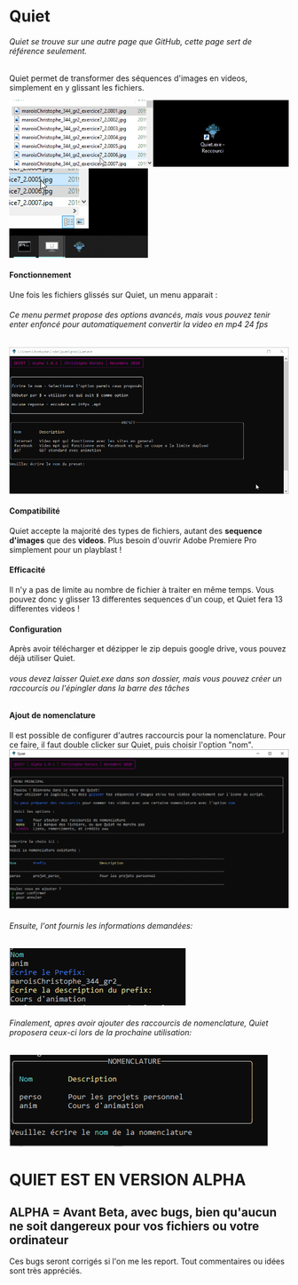 # Quiet
###### Quiet se trouve sur une autre page que GitHub, cette page sert de référence seulement.
Quiet permet de transformer des séquences d'images en videos, simplement en y glissant les fichiers.

![Drag and drop](https://raw.githubusercontent.com/Qaqelol/Quiet/main/Media/DragOpen_Quiet.gif)
![Drag and drop](https://raw.githubusercontent.com/Qaqelol/Quiet/main/Media/DragOpenPinned_Quiet.gif)

#### Fonctionnement
Une fois les fichiers glissés sur Quiet, un menu apparait :
###### Ce menu permet propose des options avancés, mais vous pouvez tenir enter enfoncé pour automatiquement convertir la video en mp4 24 fps
![Exemple de menu](https://raw.githubusercontent.com/Qaqelol/Quiet/main/Media/Quiet_exemple.gif)

#### Compatibilité
Quiet accepte la majorité des types de fichiers, autant des **sequence d'images** que des **videos**.
Plus besoin d'ouvrir Adobe Premiere Pro simplement pour un playblast !

#### Efficacité
Il n'y a pas de limite au nombre de fichier à traiter en même temps.
Vous pouvez donc y glisser 13 differentes sequences d'un coup, et Quiet fera 13 differentes videos ! 

#### Configuration

Après avoir télécharger et dézipper le zip depuis google drive, vous pouvez déjà utiliser Quiet.
###### vous devez laisser Quiet.exe dans son dossier, mais vous pouvez créer un raccourcis ou l'épingler dans la barre des tâches

#### Ajout de nomenclature
Il est possible de configurer d'autres raccourcis pour la nomenclature.
Pour ce faire, il faut double clicker sur Quiet, puis choisir l'option "nom".
![Menu Nom](https://raw.githubusercontent.com/Qaqelol/Quiet/main/Media/QuietNom.PNG)
###### Ensuite, l'ont fournis les informations demandées:
![Info Nom](https://raw.githubusercontent.com/Qaqelol/Quiet/main/Media/QuietNom2.PNG)
###### Finalement, apres avoir ajouter des raccourcis de nomenclature, Quiet proposera ceux-ci lors de la prochaine utilisation:
![Info Nom2](https://raw.githubusercontent.com/Qaqelol/Quiet/main/Media/QuietNom3.PNG)

# QUIET EST EN VERSION ALPHA
## ALPHA = Avant Beta, avec bugs, bien qu'aucun ne soit dangereux pour vos fichiers ou votre ordinateur
Ces bugs seront corrigés si l'on me les report.
Tout commentaires ou idées sont très appréciés.

